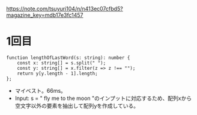 https://note.com/tsuyuri104/n/n413ec07cfbd5?magazine_key=mdb17e3fc1457

# 1回目
```
function lengthOfLastWord(s: string): number {
    const x: string[] = s.split(" ");
    const y: string[] = x.filter(z => z !== "");
    return y[y.length - 1].length;
};
```

* マイベスト。66ms。
* Input: s = " fly me to the moon "のインプットに対応するため、配列xから空文字以外の要素を抽出して配列yを作成している。
